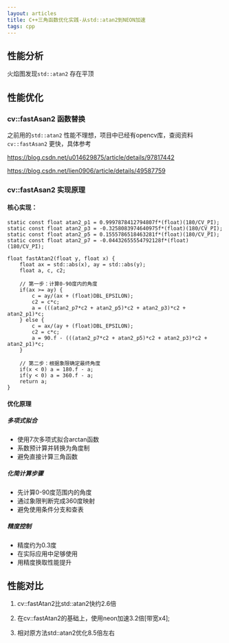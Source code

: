 ```yaml
---
layout: articles
title: C++三角函数优化实践-从std::atan2到NEON加速
tags: cpp
---
```

## 性能分析


火焰图发现`std::atan2` 存在平顶

## 性能优化


### cv::fastAsan2 函数替换
之前用的`std::atan2` 性能不理想，项目中已经有opencv库，查阅资料`cv::fastAsan2` 更快，具体参考

https://blog.csdn.net/u014629875/article/details/97817442



https://blog.csdn.net/lien0906/article/details/49587759

### cv::fastAsan2 实现原理

#### 核心实现：

```
static const float atan2_p1 = 0.9997878412794807f*(float)(180/CV_PI);
static const float atan2_p3 = -0.3258083974640975f*(float)(180/CV_PI);
static const float atan2_p5 = 0.1555786518463281f*(float)(180/CV_PI);
static const float atan2_p7 = -0.04432655554792128f*(float)(180/CV_PI);

float fastAtan2(float y, float x) {
    float ax = std::abs(x), ay = std::abs(y);
    float a, c, c2;
    
    // 第一步：计算0-90度内的角度
    if(ax >= ay) {
        c = ay/(ax + (float)DBL_EPSILON);
        c2 = c*c;
        a = (((atan2_p7*c2 + atan2_p5)*c2 + atan2_p3)*c2 + atan2_p1)*c;
    } else {
        c = ax/(ay + (float)DBL_EPSILON);
        c2 = c*c;
        a = 90.f - (((atan2_p7*c2 + atan2_p5)*c2 + atan2_p3)*c2 + atan2_p1)*c;
    }
    
    // 第二步：根据象限确定最终角度
    if(x < 0) a = 180.f - a;
    if(y < 0) a = 360.f - a;
    return a;
}
```
#### 优化原理

##### 多项式拟合
- 使用7次多项式拟合arctan函数
- 系数预计算并转换为角度制
- 避免直接计算三角函数

##### 化简计算步骤
- 先计算0-90度范围内的角度
- 通过象限判断完成360度映射
- 避免使用条件分支和查表
##### 精度控制
- 精度约为0.3度
- 在实际应用中足够使用
- 用精度换取性能提升
## 性能对比

1. cv::fastAtan2比std::atan2快约2.6倍

2. 在cv::fastAtan2的基础上，使用neon加速3.2倍[带宽x4];

3. 相对原方法std::atan2优化8.5倍左右
